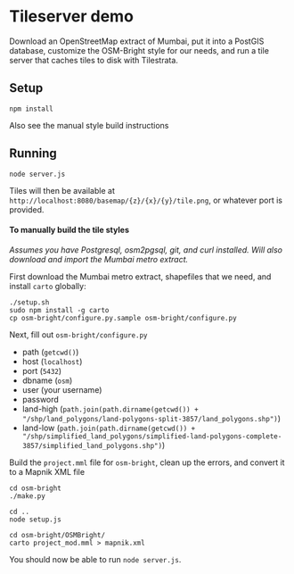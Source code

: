 # Tileserver demo

Download an OpenStreetMap extract of Mumbai, put it into a PostGIS database, customize the OSM-Bright style
for our needs, and run a tile server that caches tiles to disk with Tilestrata.

## Setup
````
npm install
````

Also see the manual style build instructions

## Running
````
node server.js
````

Tiles will then be available at `http://localhost:8080/basemap/{z}/{x}/{y}/tile.png`, or whatever port is provided.


#### To manually build the tile styles

*Assumes you have Postgresql, osm2pgsql, git, and curl installed. Will also download and import the
Mumbai metro extract.*

First download the Mumbai metro extract, shapefiles that we need, and install `carto` globally:
````
./setup.sh
sudo npm install -g carto
cp osm-bright/configure.py.sample osm-bright/configure.py
````


Next, fill out `osm-bright/configure.py`
  - path (`getcwd()`)
  - host (`localhost`)
  - port (`5432`)
  - dbname (`osm`)
  - user (your username)
  - password
  - land-high (`path.join(path.dirname(getcwd()) + "/shp/land_polygons/land-polygons-split-3857/land_polygons.shp")`)
  - land-low (`path.join(path.dirname(getcwd()) + "/shp/simplified_land_polygons/simplified-land-polygons-complete-3857/simplified_land_polygons.shp")`)


Build the `project.mml` file for `osm-bright`, clean up the errors, and convert it to a Mapnik XML file
````
cd osm-bright
./make.py

cd ..
node setup.js

cd osm-bright/OSMBright/
carto project_mod.mml > mapnik.xml
````

You should now be able to run `node server.js`.
